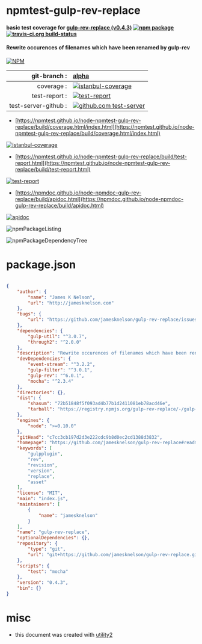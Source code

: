# npmtest-gulp-rev-replace

#### basic test coverage for  [gulp-rev-replace (v0.4.3)](https://github.com/jamesknelson/gulp-rev-replace#readme)  [![npm package](https://img.shields.io/npm/v/npmtest-gulp-rev-replace.svg?style=flat-square)](https://www.npmjs.org/package/npmtest-gulp-rev-replace) [![travis-ci.org build-status](https://api.travis-ci.org/npmtest/node-npmtest-gulp-rev-replace.svg)](https://travis-ci.org/npmtest/node-npmtest-gulp-rev-replace)

#### Rewrite occurences of filenames which have been renamed by gulp-rev

[![NPM](https://nodei.co/npm/gulp-rev-replace.png?downloads=true&downloadRank=true&stars=true)](https://www.npmjs.com/package/gulp-rev-replace)

| git-branch : | [alpha](https://github.com/npmtest/node-npmtest-gulp-rev-replace/tree/alpha)|
|--:|:--|
| coverage : | [![istanbul-coverage](https://npmtest.github.io/node-npmtest-gulp-rev-replace/build/coverage.badge.svg)](https://npmtest.github.io/node-npmtest-gulp-rev-replace/build/coverage.html/index.html)|
| test-report : | [![test-report](https://npmtest.github.io/node-npmtest-gulp-rev-replace/build/test-report.badge.svg)](https://npmtest.github.io/node-npmtest-gulp-rev-replace/build/test-report.html)|
| test-server-github : | [![github.com test-server](https://npmtest.github.io/node-npmtest-gulp-rev-replace/GitHub-Mark-32px.png)](https://npmtest.github.io/node-npmtest-gulp-rev-replace/build/app/index.html) | | build-artifacts : | [![build-artifacts](https://npmtest.github.io/node-npmtest-gulp-rev-replace/glyphicons_144_folder_open.png)](https://github.com/npmtest/node-npmtest-gulp-rev-replace/tree/gh-pages/build)|

- [https://npmtest.github.io/node-npmtest-gulp-rev-replace/build/coverage.html/index.html](https://npmtest.github.io/node-npmtest-gulp-rev-replace/build/coverage.html/index.html)

[![istanbul-coverage](https://npmtest.github.io/node-npmtest-gulp-rev-replace/build/screenCapture.buildCi.browser.%252Ftmp%252Fbuild%252Fcoverage.lib.html.png)](https://npmtest.github.io/node-npmtest-gulp-rev-replace/build/coverage.html/index.html)

- [https://npmtest.github.io/node-npmtest-gulp-rev-replace/build/test-report.html](https://npmtest.github.io/node-npmtest-gulp-rev-replace/build/test-report.html)

[![test-report](https://npmtest.github.io/node-npmtest-gulp-rev-replace/build/screenCapture.buildCi.browser.%252Ftmp%252Fbuild%252Ftest-report.html.png)](https://npmtest.github.io/node-npmtest-gulp-rev-replace/build/test-report.html)

- [https://npmdoc.github.io/node-npmdoc-gulp-rev-replace/build/apidoc.html](https://npmdoc.github.io/node-npmdoc-gulp-rev-replace/build/apidoc.html)

[![apidoc](https://npmdoc.github.io/node-npmdoc-gulp-rev-replace/build/screenCapture.buildCi.browser.%252Ftmp%252Fbuild%252Fapidoc.html.png)](https://npmdoc.github.io/node-npmdoc-gulp-rev-replace/build/apidoc.html)

![npmPackageListing](https://npmtest.github.io/node-npmtest-gulp-rev-replace/build/screenCapture.npmPackageListing.svg)

![npmPackageDependencyTree](https://npmtest.github.io/node-npmtest-gulp-rev-replace/build/screenCapture.npmPackageDependencyTree.svg)



# package.json

```json

{
    "author": {
        "name": "James K Nelson",
        "url": "http://jamesknelson.com"
    },
    "bugs": {
        "url": "https://github.com/jamesknelson/gulp-rev-replace/issues"
    },
    "dependencies": {
        "gulp-util": "^3.0.7",
        "through2": "^2.0.0"
    },
    "description": "Rewrite occurences of filenames which have been renamed by gulp-rev",
    "devDependencies": {
        "event-stream": "^3.2.2",
        "gulp-filter": "^3.0.1",
        "gulp-rev": "^6.0.1",
        "mocha": "^2.3.4"
    },
    "directories": {},
    "dist": {
        "shasum": "72b51848f5f093ad4b77b1d2411081eb78acd46e",
        "tarball": "https://registry.npmjs.org/gulp-rev-replace/-/gulp-rev-replace-0.4.3.tgz"
    },
    "engines": {
        "node": ">=0.10.0"
    },
    "gitHead": "c7cc3cb197d2d3e222cdc9b8d0ec2cd1388d3832",
    "homepage": "https://github.com/jamesknelson/gulp-rev-replace#readme",
    "keywords": [
        "gulpplugin",
        "rev",
        "revision",
        "version",
        "replace",
        "asset"
    ],
    "license": "MIT",
    "main": "index.js",
    "maintainers": [
        {
            "name": "jamesknelson"
        }
    ],
    "name": "gulp-rev-replace",
    "optionalDependencies": {},
    "repository": {
        "type": "git",
        "url": "git+https://github.com/jamesknelson/gulp-rev-replace.git"
    },
    "scripts": {
        "test": "mocha"
    },
    "version": "0.4.3",
    "bin": {}
}
```



# misc
- this document was created with [utility2](https://github.com/kaizhu256/node-utility2)
